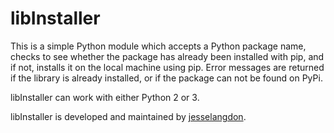 # libInstaller
This is a simple Python module which accepts a Python package name, checks to see whether the package has already been installed 
with pip, and if not, installs it on the local machine using pip. Error messages are returned if the library is already installed, 
or if the package can not be found on PyPi.

libInstaller can work with either Python 2 or 3.  

libInstaller is developed and maintained by [jesselangdon](github.com/jesselangdon).
